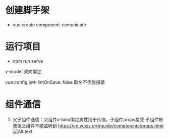 # 创建脚手架
- vue create component-comunicate

# 运行项目
- npm run serve

v-model 双向绑定 

vue.config.js中
lintOnSave: false 取名不优雅报错

# 组件通信
1. 父子组件通信：父组件v-bind绑定属性用于传值，子组件props接受
    子组件修改但父组件不能监听到
    https://cn.vuejs.org/guide/components/props.html
    ![Alt text](image.png)